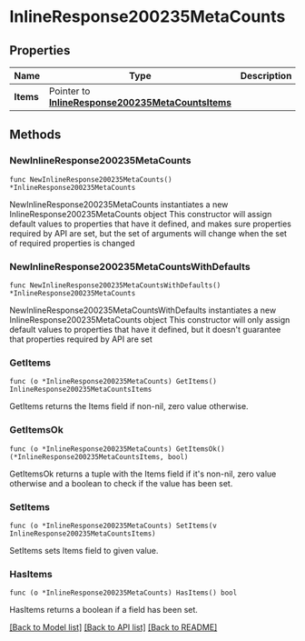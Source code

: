 # InlineResponse200235MetaCounts

## Properties

Name | Type | Description | Notes
------------ | ------------- | ------------- | -------------
**Items** | Pointer to [**InlineResponse200235MetaCountsItems**](InlineResponse200235MetaCountsItems.md) |  | [optional] 

## Methods

### NewInlineResponse200235MetaCounts

`func NewInlineResponse200235MetaCounts() *InlineResponse200235MetaCounts`

NewInlineResponse200235MetaCounts instantiates a new InlineResponse200235MetaCounts object
This constructor will assign default values to properties that have it defined,
and makes sure properties required by API are set, but the set of arguments
will change when the set of required properties is changed

### NewInlineResponse200235MetaCountsWithDefaults

`func NewInlineResponse200235MetaCountsWithDefaults() *InlineResponse200235MetaCounts`

NewInlineResponse200235MetaCountsWithDefaults instantiates a new InlineResponse200235MetaCounts object
This constructor will only assign default values to properties that have it defined,
but it doesn't guarantee that properties required by API are set

### GetItems

`func (o *InlineResponse200235MetaCounts) GetItems() InlineResponse200235MetaCountsItems`

GetItems returns the Items field if non-nil, zero value otherwise.

### GetItemsOk

`func (o *InlineResponse200235MetaCounts) GetItemsOk() (*InlineResponse200235MetaCountsItems, bool)`

GetItemsOk returns a tuple with the Items field if it's non-nil, zero value otherwise
and a boolean to check if the value has been set.

### SetItems

`func (o *InlineResponse200235MetaCounts) SetItems(v InlineResponse200235MetaCountsItems)`

SetItems sets Items field to given value.

### HasItems

`func (o *InlineResponse200235MetaCounts) HasItems() bool`

HasItems returns a boolean if a field has been set.


[[Back to Model list]](../README.md#documentation-for-models) [[Back to API list]](../README.md#documentation-for-api-endpoints) [[Back to README]](../README.md)


